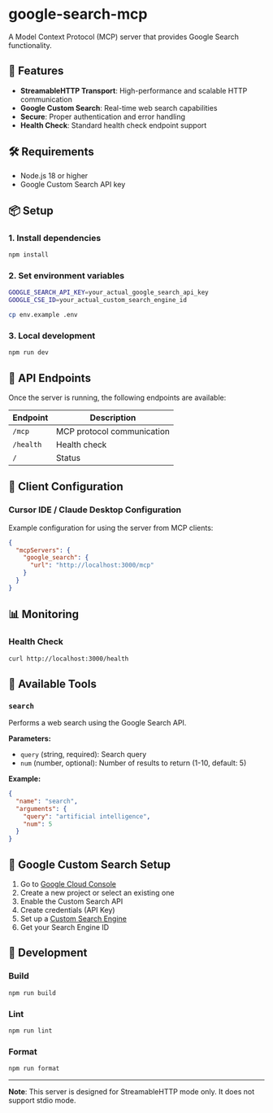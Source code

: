 # google-search-mcp

A Model Context Protocol (MCP) server that provides Google Search functionality.

## 🚀 Features

- **StreamableHTTP Transport**: High-performance and scalable HTTP communication
- **Google Custom Search**: Real-time web search capabilities
- **Secure**: Proper authentication and error handling
- **Health Check**: Standard health check endpoint support

## 🛠 Requirements

- Node.js 18 or higher
- Google Custom Search API key

## 📦 Setup

### 1. Install dependencies

```bash
npm install
```

### 2. Set environment variables

```bash
GOOGLE_SEARCH_API_KEY=your_actual_google_search_api_key
GOOGLE_CSE_ID=your_actual_custom_search_engine_id

cp env.example .env
```

### 3. Local development

```bash
npm run dev
```

## 🔧 API Endpoints

Once the server is running, the following endpoints are available:

| Endpoint  | Description                |
| --------- | -------------------------- |
| `/mcp`    | MCP protocol communication |
| `/health` | Health check               |
| `/`       | Status                     |

## 🔌 Client Configuration

### Cursor IDE / Claude Desktop Configuration

Example configuration for using the server from MCP clients:

```json
{
  "mcpServers": {
    "google_search": {
      "url": "http://localhost:3000/mcp"
    }
  }
}
```

## 📊 Monitoring

### Health Check

```bash
curl http://localhost:3000/health
```

## 🧪 Available Tools

### `search`

Performs a web search using the Google Search API.

**Parameters:**

- `query` (string, required): Search query
- `num` (number, optional): Number of results to return (1-10, default: 5)

**Example:**

```json
{
  "name": "search",
  "arguments": {
    "query": "artificial intelligence",
    "num": 5
  }
}
```

## 🔑 Google Custom Search Setup

1. Go to [Google Cloud Console](https://console.cloud.google.com/)
2. Create a new project or select an existing one
3. Enable the Custom Search API
4. Create credentials (API Key)
5. Set up a [Custom Search Engine](https://cse.google.com/cse/all)
6. Get your Search Engine ID

## 📝 Development

### Build

```bash
npm run build
```

### Lint

```bash
npm run lint
```

### Format

```bash
npm run format
```

---

**Note**: This server is designed for StreamableHTTP mode only. It does not support stdio mode.
